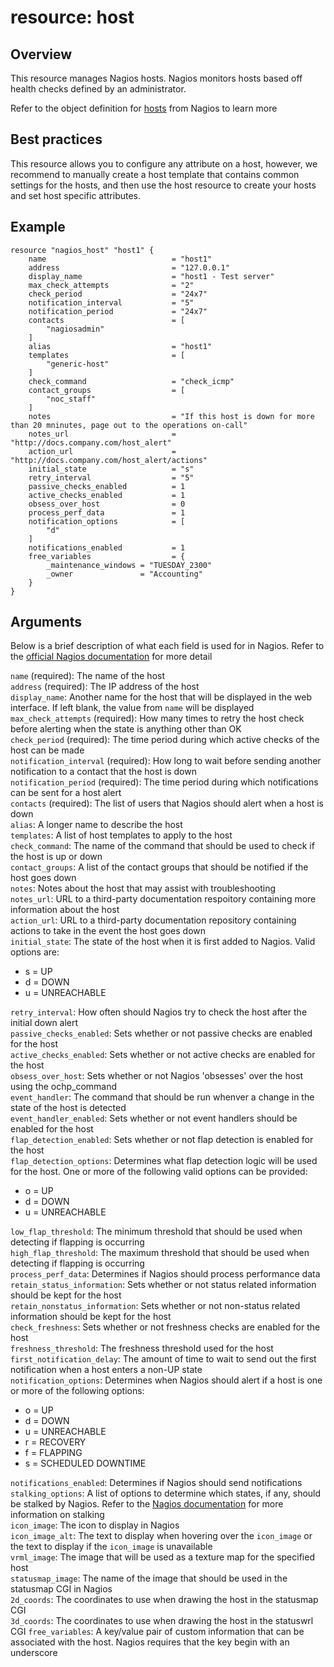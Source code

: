 # resource: host

## Overview

This resource manages Nagios hosts. Nagios monitors hosts based off health checks defined by an administrator.

Refer to the object definition for [hosts](https://assets.nagios.com/downloads/nagioscore/docs/nagioscore/3/en/objectdefinitions.html#host) from Nagios to learn more

## Best practices

This resource allows you to configure any attribute on a host, however, we recommend to manually create a host template that contains common settings for the hosts, and then use the host resource to create your hosts and set host specific attributes.

## Example

```hcl
resource "nagios_host" "host1" {
    name                            = "host1"
    address                         = "127.0.0.1"
    display_name                    = "host1 - Test server"
    max_check_attempts              = "2"
    check_period                    = "24x7"
    notification_interval           = "5"
    notification_period             = "24x7"
    contacts                        = [
        "nagiosadmin"
    ]
    alias                           = "host1"
    templates                       = [
        "generic-host"
    ]
    check_command                   = "check_icmp"
    contact_groups                  = [
        "noc_staff"
    ]
    notes                           = "If this host is down for more than 20 mninutes, page out to the operations on-call"
    notes_url                       = "http://docs.company.com/host_alert"
    action_url                      = "http://docs.company.com/host_alert/actions"
    initial_state                   = "s"
    retry_interval                  = "5"
    passive_checks_enabled          = 1
    active_checks_enabled           = 1
    obsess_over_host                = 0
    process_perf_data               = 1
    notification_options            = [
        "d"
    ]
    notifications_enabled           = 1
    free_variables                  = {
        _maintenance_windows = "TUESDAY_2300"
        _owner               = "Accounting"
    }
}
```

## Arguments

Below is a brief description of what each field is used for in Nagios. Refer to the [official Nagios documentation](https://assets.nagios.com/downloads/nagioscore/docs/nagioscore/3/en/objectdefinitions.html) for more detail

`name` (required): The name of the host  
`address` (required): The IP address of the host  
`display_name`: Another name for the host that will be displayed in the web interface. If left blank, the value from `name` will be displayed  
`max_check_attempts` (required): How many times to retry the host check before alerting when the state is anything other than OK  
`check_period` (required): The time period during which active checks of the host can be made  
`notification_interval` (required): How long to wait before sending another notification to a contact that the host is down  
`notification_period` (required): The time period during which notifications can be sent for a host alert  
`contacts` (required): The list of users that Nagios should alert when a host is down  
`alias`: A longer name to describe the host  
`templates`: A list of host templates to apply to the host  
`check_command`: The name of the command that should be used to check if the host is up or down  
`contact_groups`: A list of the contact groups that should be notified if the host goes down  
`notes`: Notes about the host that may assist with troubleshooting  
`notes_url`: URL to a third-party documentation respoitory containing more information about the host  
`action_url`: URL to a third-party documentation repository containing actions to take in the event the host goes down  
`initial_state`: The state of the host when it is first added to Nagios. Valid options are:  

* s = UP  
* d = DOWN  
* u = UNREACHABLE

`retry_interval`: How often should Nagios try to check the host after the initial down alert  
`passive_checks_enabled`: Sets whether or not passive checks are enabled for the host  
`active_checks_enabled`: Sets whether or not active checks are enabled for the host  
`obsess_over_host`: Sets whether or not Nagios 'obsesses' over the host using the ochp_command  
`event_handler`: The command that should be run whenver a change in the state of the host is detected  
`event_handler_enabled`: Sets whether or not event handlers should be enabled for the host  
`flap_detection_enabled`: Sets whether or not flap detection is enabled for the host  
`flap_detection_options`: Determines what flap detection logic will be used for the host. One or more of the following valid options can be provided:  

* o = UP
* d = DOWN
* u = UNREACHABLE

`low_flap_threshold`: The minimum threshold that should be used when detecting if flapping is occurring  
`high_flap_threshold`: The maximum threshold that should be used when detecting if flapping is occurring  
`process_perf_data`: Determines if Nagios should process performance data  
`retain_status_information`: Sets whether or not status related information should be kept for the host  
`retain_nonstatus_information`: Sets whether or not non-status related information should be kept for the host  
`check_freshness`: Sets whether or not freshness checks are enabled for the host  
`freshness_threshold`: The freshness threshold used for the host  
`first_notification_delay`: The amount of time to wait to send out the first notification when a host enters a non-UP state  
`notification_options`: Determines when Nagios should alert if a host is one or more of the following options:  

* o = UP
* d = DOWN
* u = UNREACHABLE
* r = RECOVERY
* f = FLAPPING
* s = SCHEDULED DOWNTIME

`notifications_enabled`: Determines if Nagios should send notifications  
`stalking_options`: A list of options to determine which states, if any, should be stalked by Nagios. Refer to the [Nagios documentation](https://assets.nagios.com/downloads/nagioscore/docs/nagioscore/3/en/stalking.html) for more information on stalking  
`icon_image`: The icon to display in Nagios  
`icon_image_alt`:  The text to display when hovering over the `icon_image` or the text to display if the `icon_image` is unavailable  
`vrml_image`: The image that will be used as a texture map for the specified host  
`statusmap_image`: The name of the image that should be used in the statusmap CGI in Nagios  
`2d_coords`: The coordinates to use when drawing the host in the statusmap CGI  
`3d_coords`: The coordinates to use when drawing the host in the statuswrl CGI
`free_variables`: A key/value pair of custom information that can be associated with the host. Nagios requires that the key begin with an underscore
